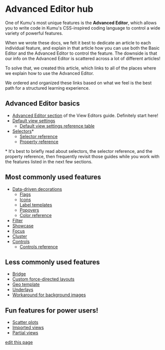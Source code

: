 # Advanced Editor hub

One of Kumu's most unique features is the **Advanced Editor**, which allows you to write code in Kumu's CSS-inspired coding language to control a wide variety of powerful features.

When we wrote these docs, we felt it best to dedicate an article to each individual feature, and explain in that article how you can use both the Basic Editor and the Advanced Editor to control the feature. The downside is that our info on the Advanced Editor is scattered across a lot of different articles!

To solve that, we created this article, which links to all of the places where we explain how to use the Advanced Editor.

We ordered and organized these links based on what we feel is the best path for a structured learning experience.


## Advanced Editor basics

- [Advanced Editor section](/overview/view-editors.html#advanced-editor) of the View Editors guide. Definitely start here!
- [Default view settings](/guides/default-view-settings.html#change-default-view-settings-in-the-advanced-editor)
  - [Default view settings reference table](/guides/settings-reference.html)
- [Selectors](/guides/selectors.html)*
  - [Selector reference](/guides/selector-reference.html)
  - [Property reference](/guides/property-reference.html)

\* It's best to briefly read about selectors, the selector reference, and the property reference, then frequently revisit those guides while you work with the features listed in the next few sections.


## Most commonly used features

- [Data-driven decorations](/guides/data-driven-decorations.html#decorate-in-the-advanced-editor)
  - [Flags](/guides/flags.html)
  - [Icons](/guides/icons.html)
  - [Label templates](/guides/label-templates.html)
  - [Popovers](/guides/popovers.html)
  - [Color reference](/guides/color-reference.html)
- [Filter](/guides/filter.html#filter-in-the-advanced-editor)
- [Showcase](/guides/showcase.html#showcase-in-the-advanced-editor)
- [Focus](/guides/focus.html#focus-in-the-advanced-editor)
- [Cluster](/guides/clustering.html#cluster-in-the-advanced-editor)
- [Controls](/guides/controls.html#add-controls-through-the-advanced-editor)
  - [Controls reference](/guides/controls/controls-reference.html)


## Less commonly used features

- [Bridge](/guides/bridge.html#bridge-in-the-advanced-editor)
- [Custom force-directed layouts](/guides/layouts/force-directed.html#change-the-forces-underlying-strengths)
- [Geo template](/guides/templates/geo.html)
- [Underlays](/guides/underlays.html)
- [Workaround for background images](/guides/images.html#add-a-background-image)


## Fun features for power users!

- [Scatter plots](/guides/layouts/scatter.html)
- [Imported views](/guides/imported-views.html)
- [Partial views](/guides/partial-views.html)



<span class="edit-link"><a href="https://github.com/kumu/docs/blob/master/overview/advanced-editor-hub.md" target="_blank"><i class="fa fa-github"></i> edit this page</a></span>